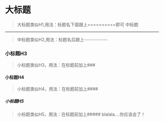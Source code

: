 大标题
=====================
>大标题类似H1,用法：标题名下面跟上==========即可
中标题
-------------------
>中标题类似H2,用法：标题名后跟上------------
### 小标题H3
>小标题类似H3，用法：在标题前加上###
#### 小标题H4
>小标题类似H4，用法：在标题前加上####
##### 小标题H5
>小标题类似H5，用法：在标题前加上#####
>blalala....你应该会了！